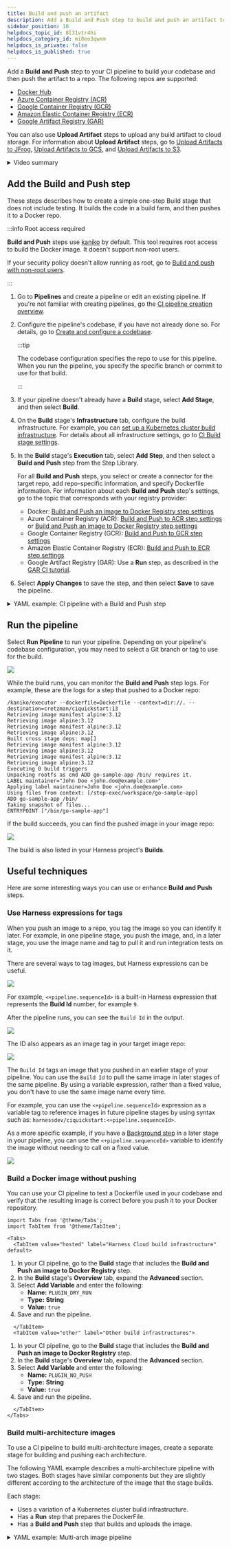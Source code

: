 ```yaml
---
title: Build and push an artifact
description: Add a Build and Push step to build and push an artifact to a repo.
sidebar_position: 10
helpdocs_topic_id: 8l31vtr4hi
helpdocs_category_id: mi8eo3qwxm
helpdocs_is_private: false
helpdocs_is_published: true
---
```


Add a **Build and Push** step to your CI pipeline to build your codebase and then push the artifact to a repo. The following repos are supported:

* [Docker Hub](./build-and-push-to-docker-hub-step-settings.md)
* [Azure Container Registry (ACR)](./build-and-push-to-acr.md)
* [Google Container Registry (GCR)](./build-and-push-to-gcr.md)
* [Amazon Elastic Container Registry (ECR)](./build-and-push-to-ecr-step-settings.md)
* [Google Artifact Registry (GAR)](/tutorials/ci-pipelines/publish/google-gar#configure-pipeline-steps)

You can also use **Upload Artifact** steps to upload any build artifact to cloud storage. For information about **Upload Artifact** steps, go to [Upload Artifacts to JFrog](./upload-artifacts-to-jfrog.md), [Upload Artifacts to GCS](./upload-artifacts-to-gcs-step-settings.md), and [Upload Artifacts to S3](./upload-artifacts-to-s-3-step-settings.md).

<details>
<summary>Video summary</summary>

For a visual summary of the process described in this topic, watch the following video:

<!-- Video:
https://harness-1.wistia.com/medias/rpv5vwzpxz-->
<docvideo src="https://www.youtube.com/embed/v3A4kF1Upqo?feature=oembed" />

<!-- div class="hd--embed" data-provider="YouTube" data-thumbnail="https://i.ytimg.com/vi/v3A4kF1Upqo/hqdefault.jpg"><iframe width="200" height="150" src="https://www.youtube.com/embed/v3A4kF1Upqo?feature=oembed" frameborder="0" allow="accelerometer; autoplay; clipboard-write; encrypted-media; gyroscope; picture-in-picture" allowfullscreen=""></iframe></div -->

</details>

## Add the Build and Push step

These steps describes how to create a simple one-step Build stage that does not include testing. It builds the code in a build farm, and then pushes it to a Docker repo.

:::info Root access required

**Build and Push** steps use [kaniko](https://github.com/GoogleContainerTools/kaniko/blob/main/README.md) by default. This tool requires root access to build the Docker image. It doesn't support non-root users.

If your security policy doesn't allow running as root, go to [Build and push with non-root users](./build-and-push-nonroot.md).

:::

1. Go to **Pipelines** and create a pipeline or edit an existing pipeline. If you're not familiar with creating pipelines, go the [CI pipeline creation overview](../prep-ci-pipeline-components.md).
2. Configure the pipeline's codebase, if you have not already done so. For details, go to [Create and configure a codebase](../codebase-configuration/create-and-configure-a-codebase.md).

   :::tip

   The codebase configuration specifies the repo to use for this pipeline. When you run the pipeline, you specify the specific branch or commit to use for that build.

   :::

3. If your pipeline doesn't already have a **Build** stage, select **Add Stage**, and then select **Build**.
4. On the **Build** stage's **Infrastructure** tab, configure the build infrastructure. For example, you can [set up a Kubernetes cluster build infrastructure](../set-up-build-infrastructure/k8s-build-infrastructure/set-up-a-kubernetes-cluster-build-infrastructure.md). For details about all infrastructure settings, go to [CI Build stage settings](../set-up-build-infrastructure/ci-stage-settings.md).
5. In the **Build** stage's **Execution** tab, select **Add Step**, and then select a **Build and Push** step from the Step Library.

   For all **Build and Push** steps, you select or create a connector for the target repo, add repo-specific information, and specify Dockerfile information. For information about each **Build and Push** step's settings, go to the topic that corresponds with your registry provider:

   * Docker: [Build and Push an image to Docker Registry step settings](./build-and-push-to-docker-hub-step-settings.md)
   * Azure Container Registry (ACR): [Build and Push to ACR step settings](./build-and-push-to-acr.md) or [Build and Push an image to Docker Registry step settings](./build-and-push-to-docker-hub-step-settings.md)
   * Google Container Registry (GCR): [Build and Push to GCR step settings](./build-and-push-to-gcr.md)
   * Amazon Elastic Container Registry (ECR): [Build and Push to ECR step settings](./build-and-push-to-ecr-step-settings.md)
   * Google Artifact Registry (GAR): Use a **Run** step, as described in the [GAR CI tutorial](/tutorials/ci-pipelines/publish/google-gar#configure-pipeline-steps).

6. Select **Apply Changes** to save the step, and then select **Save** to save the pipeline.

<details>
<summary>YAML example: CI pipeline with a Build and Push step</summary>

Here's a YAML example of a CI pipeline that has a **Build** stage with a **Build and Push** step:

```yaml
pipeline:
  name: CI Quickstart
  identifier: CI_Quickstart
  properties:
    ci:
      codebase:
        connectorRef: account.CI_Quickstart
        repoName: goHelloWorldServer
        build: <+input>
  stages:
    - stage:
        name: Build Test and Push
        identifier: Build_Test_and_Push
        type: CI
        spec:
          cloneCodebase: true
          execution:
            steps:
              - step:
                  type: BuildAndPushDockerRegistry
                  name: Build and push image to Docker Hub
                  identifier: Build_and_push_image_to_Docker_Hub
                  spec:
                    connectorRef: account.Docker_Quickstart
                    repo: cretzman/ciquickstart
                    tags:
                      - <+pipeline.sequenceId>
          infrastructure:
            type: KubernetesDirect
            spec:
              connectorRef: account.cidelegate
              namespace: harness-delegate-uat
  projectIdentifier: CI_Quickstart
  orgIdentifier: default
```

</details>

## Run the pipeline

Select **Run Pipeline** to run your pipeline. Depending on your pipeline's codebase configuration, you may need to select a Git branch or tag to use for the build.

![](./static/build-and-upload-an-artifact-13.png)

While the build runs, you can monitor the **Build and Push** step logs. For example, these are the logs for a step that pushed to a Docker repo:

```
/kaniko/executor --dockerfile=Dockerfile --context=dir://. --destination=cretzman/ciquickstart:13
Retrieving image manifest alpine:3.12
Retrieving image alpine:3.12
Retrieving image manifest alpine:3.12
Retrieving image alpine:3.12
Built cross stage deps: map[]
Retrieving image manifest alpine:3.12
Retrieving image alpine:3.12
Retrieving image manifest alpine:3.12
Retrieving image alpine:3.12
Executing 0 build triggers
Unpacking rootfs as cmd ADD go-sample-app /bin/ requires it.
LABEL maintainer="John Doe <john.doe@example.com>"
Applying label maintainer=John Doe <john.doe@example.com>
Using files from context: [/step-exec/workspace/go-sample-app]
ADD go-sample-app /bin/
Taking snapshot of files...
ENTRYPOINT ["/bin/go-sample-app"]
```

If the build succeeds, you can find the pushed image in your image repo:

![](./static/build-and-upload-an-artifact-14.png)

The build is also listed in your Harness project's **Builds**.

## Useful techniques

Here are some interesting ways you can use or enhance **Build and Push** steps.

### Use Harness expressions for tags

When you push an image to a repo, you tag the image so you can identify it later. For example, in one pipeline stage, you push the image, and, in a later stage, you use the image name and tag to pull it and run integration tests on it.

There are several ways to tag images, but Harness expressions can be useful.

![](./static/build-and-upload-an-artifact-10.png)

For example, `<+pipeline.sequenceId>` is a built-in Harness expression that represents the **Build Id** number, for example `9`.

After the pipeline runs, you can see the `Build Id` in the output.

![](./static/build-and-upload-an-artifact-15.png)

The ID also appears as an image tag in your target image repo:

![](./static/build-and-upload-an-artifact-12.png)

The `Build Id` tags an image that you pushed in an earlier stage of your pipeline. You can use the `Build Id` to pull the same image in later stages of the same pipeline. By using a variable expression, rather than a fixed value, you don't have to use the same image name every time.

For example, you can use the `<+pipeline.sequenceId>` expression as a variable tag to reference images in future pipeline stages by using syntax such as: `harnessdev/ciquickstart:<+pipeline.sequenceId>`.

As a more specific example, if you have a [Background step](../manage-dependencies/background-step-settings.md) in a later stage in your pipeline, you can use the `<+pipeline.sequenceId>` variable to identify the image without needing to call on a fixed value.

![](./static/build-and-upload-an-artifact-11.png)

### Build a Docker image without pushing

You can use your CI pipeline to test a Dockerfile used in your codebase and verify that the resulting image is correct before you push it to your Docker repository.

```mdx-code-block
import Tabs from '@theme/Tabs';
import TabItem from '@theme/TabItem';
```
```mdx-code-block
<Tabs>
  <TabItem value="hosted" label="Harness Cloud build infrastructure" default>
```

1. In your CI pipeline, go to the **Build** stage that includes the **Build and Push an image to Docker Registry** step.
2. In the **Build** stage's **Overview** tab, expand the **Advanced** section.
3. Select **Add Variable** and enter the following:
   * **Name:** `PLUGIN_DRY_RUN`
   * **Type:** **String**
   * **Value:** `true`
4. Save and run the pipeline.

```mdx-code-block
  </TabItem>
  <TabItem value="other" label="Other build infrastructures">
```

1. In your CI pipeline, go to the **Build** stage that includes the **Build and Push an image to Docker Registry** step.
2. In the **Build** stage's **Overview** tab, expand the **Advanced** section.
3. Select **Add Variable** and enter the following:
   * **Name:** `PLUGIN_NO_PUSH`
   * **Type:** **String**
   * **Value:** `true`
4. Save and run the pipeline.

```mdx-code-block
  </TabItem>
</Tabs>
```

### Build multi-architecture images

To use a CI pipeline to build multi-architecture images, create a separate stage for building and pushing each architecture.

The following YAML example describes a multi-architecture pipeline with two stages. Both stages have similar components but they are slightly different according to the architecture of the image that the stage builds.

Each stage:

* Uses a variation of a Kubernetes cluster build infrastructure.
* Has a **Run** step that prepares the DockerFile.
* Has a **Build and Push** step that builds and uploads the image.

<details>
<summary>YAML example: Multi-arch image pipeline</summary>


```yaml
pipeline:
  allowStageExecutions: true
  projectIdentifier: my-project
  orgIdentifier: default
  tags:
    CI: ""
  properties:
    ci:
      codebase:
        connectorRef: CI_GitHub
        repoName: Automation.git
        build: <+input>
  stages:
    - stage:
        name: K8
        identifier: upload
        type: CI
        spec:
          cloneCodebase: true
          infrastructure:
            type: KubernetesDirect
            spec:
              connectorRef: K8Linux
              namespace: <+input>
              runAsUser: ""
              automountServiceAccountToken: true
              nodeSelector: {}
              containerSecurityContext:
                runAsUser: ""
              os: Linux
          execution:
            steps:
              - step:
                  type: Run
                  name: CreateDockerFile
                  identifier: CreateDockerFile
                  spec:
                    connectorRef: CI_Docker_Hub
                    image: alpine:latest
                    command: |-
                      touch harnessDockerfileui
                      cat > harnessDockerfileui <<- EOM
                      FROM alpine:latest AS dev-env
                      ARG foo
                      RUN echo "$foo bar"
                      ENTRYPOINT ["pwd"]

                      FROM alpine:latest AS release-env
                      ARG hello
                      RUN echo "$hello world"
                      ENTRYPOINT ["ls"]
                      EOM
                      cat harnessDockerfileui
                    resources:
                      limits:
                        memory: 100M
              - step:
                  type: BuildAndPushDockerRegistry
                  name: DockerPushStep
                  identifier: DockerPushStep
                  spec:
                    connectorRef: my-docker-hub
                    repo: my-repo/ciquickstart
                    tags:
                      - "1.0"
                    dockerfile: harnessDockerfileui
                    target: dev-env
                    resources:
                      limits:
                        memory: 100M
        variables: []
    - stage:
        name: K8s Linux arm
        identifier: CI_Golden_ARM
        type: CI
        spec:
          cloneCodebase: true
          infrastructure:
            type: KubernetesDirect
            spec:
              connectorRef: k8sarm
              namespace: ci-gold-arm-delegate
              automountServiceAccountToken: true
              tolerations:
                - effect: NoSchedule
                  key: kubernetes.io/arch
                  operator: Equal
                  value: arm64
              nodeSelector:
                kubernetes.io/arch: arm64
              os: Linux
          execution:
            steps:
              - step:
                  type: Run
                  name: CreateDockerFile
                  identifier: CreateDockerFile
                  spec:
                    connectorRef: CI_Docker_Hub
                    image: alpine:latest
                    command: |-
                      touch harnessDockerfileui
                      cat > harnessDockerfileui <<- EOM
                      FROM alpine:latest AS dev-env
                      ARG foo
                      RUN echo "$foo bar"
                      ENTRYPOINT ["pwd"]

                      FROM alpine:latest AS release-env
                      ARG hello
                      RUN echo "$hello world"
                      ENTRYPOINT ["ls"]
                      EOM
                      cat harnessDockerfileui
                    resources:
                      limits:
                        memory: 100M
              - step:
                  type: BuildAndPushDockerRegistry
                  name: DockerPushStep
                  identifier: DockerPushStep
                  spec:
                    connectorRef: my-docker-hub
                    repo: my-repo/ciquickstart
                    tags:
                      - "1.0"
                    dockerfile: harnessDockerfileui
                    target: dev-env
                    resources:
                      limits:
                        memory: 100M
        variables: []
  variables: []
  identifier: CI_MultiArch
  name: CI_MultiArch
```

</details>
